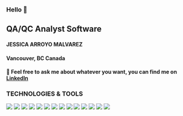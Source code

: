 ### Hello 👋

## QA/QC Analyst Software
#### JESSICA ARROYO MALVAREZ 
#### Vancouver, BC Canada


#### 💬 Feel free to ask me about whatever you want, you can find me on <a  target="_blank" href="https://www.linkedin.com/in/jessica-arroyo/?locale=en_US">LinkedIn</a>

### TECHNOLOGIES & TOOLS


![](https://img.shields.io/badge/Agile_Methodology-SCRUM-yellow) ![](https://img.shields.io/badge/Testing-Mobile-yellow) ![](https://img.shields.io/badge/Testing-Funtional-yellow)
![](https://img.shields.io/badge/Tools-Postman-red) ![](https://img.shields.io/badge/Tools-Jira-red) ![](https://img.shields.io/badge/Tools-Test_Link-red) ![](https://img.shields.io/badge/Tools-Test_manager-red) ![](https://img.shields.io/badge/Tools-Azure-red) ![](https://img.shields.io/badge/Tools-Lambda-red)
![](https://img.shields.io/badge/API/REST-Postman-green) ![](https://img.shields.io/badge/API/REST-Scripts-green)
![](https://img.shields.io/badge/DB-MySQL-blue) ![](https://img.shields.io/badge/DB-PostgreSQL-blue) ![](https://img.shields.io/badge/DB-CosmoDB-blue) 
